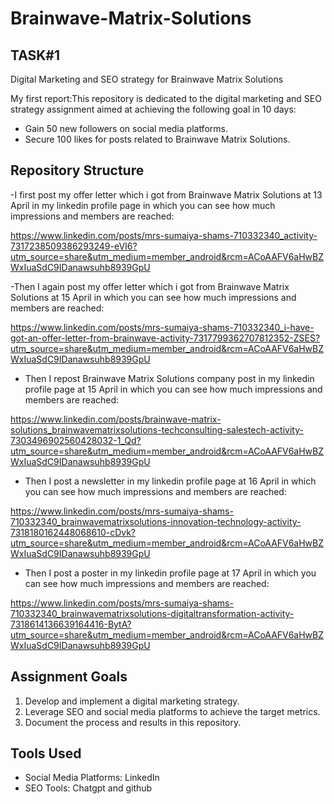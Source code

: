 # Brainwave-Matrix-Solutions
## TASK#1
 Digital Marketing and SEO strategy  for  Brainwave Matrix Solutions

My first report:This repository is dedicated to the digital marketing and SEO strategy assignment aimed at achieving the following goal in 10 days:
- Gain 50 new followers on social media platforms.
- Secure 100 likes for posts related to Brainwave Matrix Solutions.

## Repository Structure

-I first post my offer letter which i got from Brainwave Matrix Solutions at 13 April in my linkedin profile page in which you can see how much impressions and members are reached:


https://www.linkedin.com/posts/mrs-sumaiya-shams-710332340_activity-7317238509386293249-eVI6?utm_source=share&utm_medium=member_android&rcm=ACoAAFV6aHwBZWxIuaSdC9IDanawsuhb8939GpU

-Then I again post my offer letter which i got from Brainwave Matrix Solutions at 15 April in which you can see how much impressions and members are reached:

https://www.linkedin.com/posts/mrs-sumaiya-shams-710332340_i-have-got-an-offer-letter-from-brainwave-activity-7317799362707812352-ZSES?utm_source=share&utm_medium=member_android&rcm=ACoAAFV6aHwBZWxIuaSdC9IDanawsuhb8939GpU




- Then I  repost Brainwave Matrix Solutions company post in my linkedin profile page at 15 April in which you can see how much impressions and members are reached:

https://www.linkedin.com/posts/brainwave-matrix-solutions_brainwavematrixsolutions-techconsulting-salestech-activity-7303496902560428032-1_Qd?utm_source=share&utm_medium=member_android&rcm=ACoAAFV6aHwBZWxIuaSdC9IDanawsuhb8939GpU



- Then I post a newsletter in my linkedin profile page at 16 April in which you can see how much impressions and members are reached:


https://www.linkedin.com/posts/mrs-sumaiya-shams-710332340_brainwavematrixsolutions-innovation-technology-activity-7318180162448068610-cDvk?utm_source=share&utm_medium=member_android&rcm=ACoAAFV6aHwBZWxIuaSdC9IDanawsuhb8939GpU


- Then I post a poster in my linkedin profile page at 17 April in which you can see how much impressions and members are reached:


https://www.linkedin.com/posts/mrs-sumaiya-shams-710332340_brainwavematrixsolutions-digitaltransformation-activity-7318614136639164416-BytA?utm_source=share&utm_medium=member_android&rcm=ACoAAFV6aHwBZWxIuaSdC9IDanawsuhb8939GpU



## Assignment Goals
1. Develop and implement a digital marketing strategy.
2. Leverage SEO and social media platforms to achieve the target metrics.
3. Document the process and results in this repository.

## Tools Used
- Social Media Platforms: LinkedIn
- SEO Tools: Chatgpt and github 



